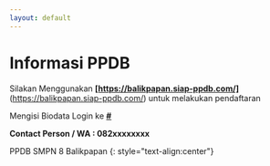 ```yaml
---
layout: default
---
```


# Informasi PPDB

Silakan Menggunakan **[https://balikpapan.siap-ppdb.com/]** (https://balikpapan.siap-ppdb.com/) untuk melakukan pendaftaran

Mengisi Biodata Login ke **[#](#)**

**Contact Person / WA : 082xxxxxxxx**

PPDB SMPN 8 Balikpapan
{: style="text-align:center"}
